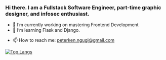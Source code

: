 ### Hi there. I am a Fullstack Software Engineer, part-time graphic designer, and infosec enthusiast.

<!--
**peterken674/peterken674** is a ✨ _special_ ✨ repository because its `README.md` (this file) appears on your GitHub profile.
-->
<!-- Here are some ideas to get you started:
 -->
- 🔭 I’m currently working on mastering Frontend Development
- 🌱 I’m learning Flask and Django.
<!-- - 👯 I’m looking to collaborate on ...
- 🤔 I’m looking for help with ...
- 💬 Ask me about ... -->
- 📫 How to reach me: [peterken.ngugi@gmail.com](mailto:peterken.ngugi@gmail.com)
<!-- - 😄 Pronouns: ...
- ⚡ Fun fact: ... -->

[![Top Langs](https://github-readme-stats.vercel.app/api/top-langs/?username=peterken674&layout=compact)](https://github.com/peterken674/github-readme-stats)


